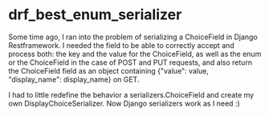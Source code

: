 # drf_best_enum_serializer

Some time ago, I ran into the problem of serializing a ChoiceField in Django Restframework.
I needed the field to be able to correctly accept and process both: the key and the value for the ChoiceField, as well as the enum or the ChoiceField in the case of POST and PUT requests, and also return the ChoiceField field as an object containing {"value": value, "display_name": display_name} on GET.

I had to little redefine the behavior a serializers.ChoiceField and create my own DisplayChoiceSerializer. Now Django serializers work as I need :)
